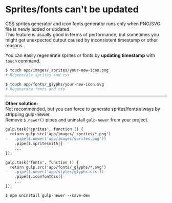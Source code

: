 # Sprites/fonts can't be updated

CSS sprites generator and icon fonts generator runs only when PNG/SVG file is newly added or updated.  
This feature is usually good in terms of performance, but sometimes you might get unexpected output caused by inconsistent timestamp or other reasons.

You can easily regenerate sprites or fonts by **updating timestamp** with `touch` command.

```sh
$ touch app/images/_sprites/your-new-icon.png
# Regenerate sprites and css

$ touch app/fonts/_glyphs/your-new-icon.svg
# Regenerate fonts and css
```

---

**Other solution:**  
Not recommended, but you can force to generate sprites/fonts always by stripping gulp-newer.  
Remove `$.newer()` pipes and uninstall `gulp-newer` from your project.

```diff
gulp.task('sprites', function () {
  return gulp.src('app/images/_sprites/*.png')
-   .pipe($.newer('app/images/sprites.png'))
    .pipe($.spritesmith({
    ...
});

gulp.task('fonts', function () {
  return gulp.src('app/fonts/_glyphs/*.svg')
-   .pipe($.newer('app/styles/glyphs.css'))
    .pipe($.iconfontCss({
    ...
});
```

```
$ npm uninstall gulp-newer --save-dev
```
